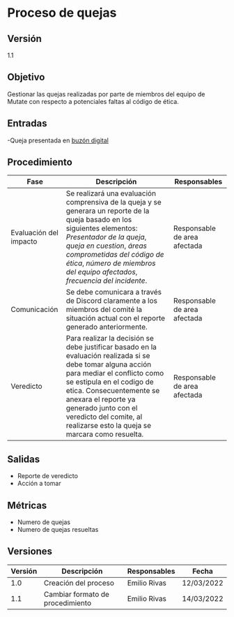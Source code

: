 # Proceso de quejas

## Versión

1.1

## Objetivo

Gestionar las quejas realizadas por parte de miembros del equipo de Mutate con respecto a potenciales faltas al código de ética.

## Entradas

-Queja presentada en [buzón digital](https://forms.gle/Ew3GVu3yG4Hczxpw6)

## Procedimiento

| Fase          | Descripción         | Responsables        |
| ------------- | ------------------- | ------------------- |
| Evaluación del impacto | Se realizará una evaluación comprensiva de la queja  y se generara un reporte de la queja basado en los siguientes elementos: _Presentador de la queja_, _queja en cuestion_, _áreas comprometidas del código de ética_, _número de miembros del equipo afectados_, _frecuencia del incidente_. | Responsable de area afectada | 
| Comunicación | Se debe comunicara a través de Discord claramente a los miembros del comité la situación actual con el reporte generado anteriormente. | Responsable de area afectada |
| Veredicto | Para realizar la decisión se debe justificar basado en la evaluación realizada si se debe tomar alguna acción para mediar el conflicto como se estipula en el codigo de etica. Consecuentemente se anexara el reporte ya generado junto con el veredicto del comite, al realizarse esto la queja se marcara como resuelta. | Responsable de area afectada |

## Salidas

- Reporte de veredicto
- Acción a tomar

## Métricas

- Numero de quejas
- Numero de quejas resueltas

## Versiones

| Versión | Descripción                      | Responsables   | Fecha      |
| ------- | -------------------------------- | -------------- | ---------- |
| 1.0     | Creación del proceso        | Emilio Rivas | 12/03/2022  |
| 1.1     | Cambiar formato de procedimiento | Emilio Rivas | 14/03/2022 |
